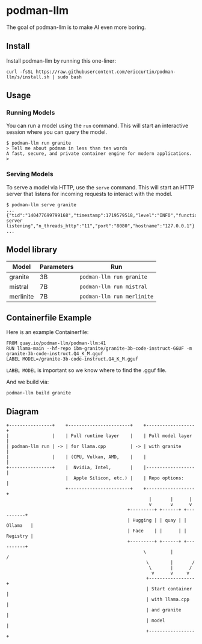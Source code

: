 # podman-llm

The goal of podman-llm is to make AI even more boring.

## Install

Install podman-llm by running this one-liner:

```
curl -fsSL https://raw.githubusercontent.com/ericcurtin/podman-llm/s/install.sh | sudo bash
```

## Usage

### Running Models

You can run a model using the `run` command. This will start an interactive session where you can query the model.

```
$ podman-llm run granite
> Tell me about podman in less than ten words
A fast, secure, and private container engine for modern applications.
>
```

### Serving Models

To serve a model via HTTP, use the `serve` command. This will start an HTTP server that listens for incoming requests to interact with the model.

```
$ podman-llm serve granite
...
{"tid":"140477699799168","timestamp":1719579518,"level":"INFO","function":"main","line":3793,"msg":"HTTP server listening","n_threads_http":"11","port":"8080","hostname":"127.0.0.1"}
...
```

## Model library

| Model              | Parameters | Run                            |
| ------------------ | ---------- | ------------------------------ |
| granite            | 3B         | `podman-llm run granite`       |
| mistral            | 7B         | `podman-llm run mistral`       |
| merlinite          | 7B         | `podman-llm run merlinite`     |

## Containerfile Example

Here is an example Containerfile:

```
FROM quay.io/podman-llm/podman-llm:41
RUN llama-main --hf-repo ibm-granite/granite-3b-code-instruct-GGUF -m granite-3b-code-instruct.Q4_K_M.gguf
LABEL MODEL=/granite-3b-code-instruct.Q4_K_M.gguf
```

`LABEL MODEL` is important so we know where to find the .gguf file.

And we build via:

```
podman-llm build granite
```

## Diagram

```
+----------------+    +-----------------------+    +------------------+
|                |    | Pull runtime layer    |    | Pull model layer |
| podman-llm run | -> | for llama.cpp         | -> | with granite     |
|                |    | (CPU, Vulkan, AMD,    |    |                  |
+----------------+    |  Nvidia, Intel,       |    |------------------|
                      |  Apple Silicon, etc.) |    | Repo options:    |
                      +-----------------------+    +------------------+
                                                     |       |      |
                                                     v       v      v
                                             +---------+ +------+ +----------+
                                             | Hugging | | quay | | Ollama   |
                                             | Face    | |      | | Registry |
                                             +---------+ +------+ +----------+
                                                   \         |        /
                                                    \        |       /
                                                     \       |      /
                                                      v      v     v
                                                    +-----------------+
                                                    | Start container |
                                                    | with llama.cpp  |
                                                    | and granite     |
                                                    | model           |
                                                    +-----------------+

```

